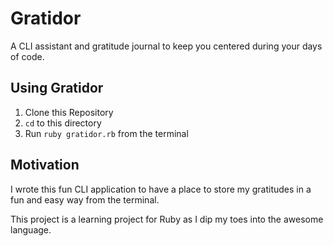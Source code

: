 # Gratidor
A CLI assistant and gratitude journal to keep you centered during your days of code.

## Using Gratidor
1. Clone this Repository
2. `cd` to this directory
3. Run `ruby gratidor.rb` from the terminal

## Motivation
I wrote this fun CLI application to have a place to store my gratitudes in a fun and easy way from the terminal.

This project is a learning project for Ruby as I dip my toes into the awesome language.